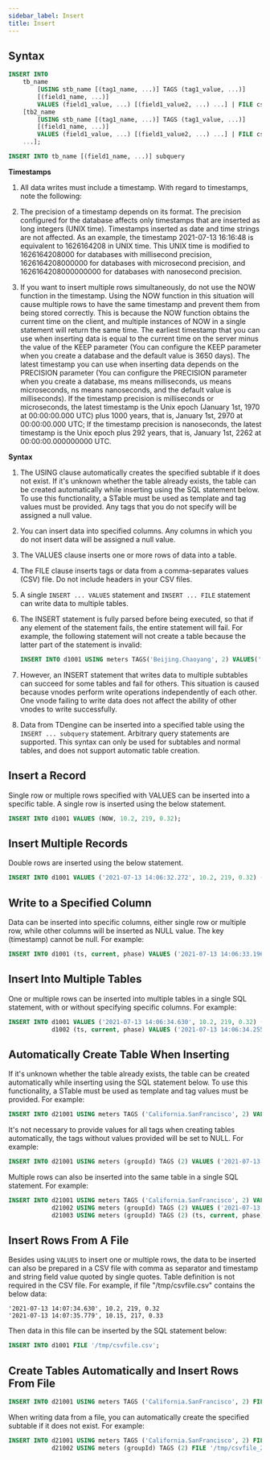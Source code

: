 ```yaml
---
sidebar_label: Insert
title: Insert
---
```


## Syntax

```sql
INSERT INTO
    tb_name
        [USING stb_name [(tag1_name, ...)] TAGS (tag1_value, ...)]
        [(field1_name, ...)]
        VALUES (field1_value, ...) [(field1_value2, ...) ...] | FILE csv_file_path
    [tb2_name
        [USING stb_name [(tag1_name, ...)] TAGS (tag1_value, ...)]
        [(field1_name, ...)]
        VALUES (field1_value, ...) [(field1_value2, ...) ...] | FILE csv_file_path
    ...];

INSERT INTO tb_name [(field1_name, ...)] subquery
```

**Timestamps**

1. All data writes must include a timestamp. With regard to timestamps, note the following:

2. The precision of a timestamp depends on its format. The precision configured for the database affects only timestamps that are inserted as long integers (UNIX time). Timestamps inserted as date and time strings are not affected. As an example, the timestamp 2021-07-13 16:16:48 is equivalent to 1626164208 in UNIX time. This UNIX time is modified to 1626164208000 for databases with millisecond precision, 1626164208000000 for databases with microsecond precision, and 1626164208000000000 for databases with nanosecond precision.

3. If you want to insert multiple rows simultaneously, do not use the NOW function in the timestamp. Using the NOW function in this situation will cause multiple rows to have the same timestamp and prevent them from being stored correctly. This is because the NOW function obtains the current time on the client, and multiple instances of NOW in a single statement will return the same time.
   The earliest timestamp that you can use when inserting data is equal to the current time on the server minus the value of the KEEP parameter (You can configure the KEEP parameter when you create a database and the default value is 3650 days). The latest timestamp you can use when inserting data depends on the PRECISION parameter (You can configure the PRECISION parameter when you create a database, ms means milliseconds, us means microseconds, ns means nanoseconds, and the default value is milliseconds). If the timestamp precision is milliseconds or microseconds, the latest timestamp is the Unix epoch (January 1st, 1970 at 00:00:00.000 UTC) plus 1000 years, that is, January 1st, 2970 at 00:00:00.000 UTC; If the timestamp precision is nanoseconds, the latest timestamp is the Unix epoch plus 292 years, that is, January 1st, 2262 at 00:00:00.000000000 UTC.

**Syntax**

1. The USING clause automatically creates the specified subtable if it does not exist. If it's unknown whether the table already exists, the table can be created automatically while inserting using the SQL statement below. To use this functionality, a STable must be used as template and tag values must be provided. Any tags that you do not specify will be assigned a null value.

2. You can insert data into specified columns. Any columns in which you do not insert data will be assigned a null value.

3. The VALUES clause inserts one or more rows of data into a table.

4. The FILE clause inserts tags or data from a comma-separates values (CSV) file. Do not include headers in your CSV files.

5. A single `INSERT ... VALUES` statement and `INSERT ... FILE` statement can write data to multiple tables.

6. The INSERT statement is fully parsed before being executed, so that if any element of the statement fails, the entire statement will fail. For example, the following statement will not create a table because the latter part of the statement is invalid:

   ```sql
   INSERT INTO d1001 USING meters TAGS('Beijing.Chaoyang', 2) VALUES('a');
   ```

7. However, an INSERT statement that writes data to multiple subtables can succeed for some tables and fail for others. This situation is caused because vnodes perform write operations independently of each other. One vnode failing to write data does not affect the ability of other vnodes to write successfully.

8. Data from TDengine can be inserted into a specified table using the `INSERT ... subquery` statement. Arbitrary query statements are supported. This syntax can only be used for subtables and normal tables, and does not support automatic table creation.

## Insert a Record

Single row or multiple rows specified with VALUES can be inserted into a specific table. A single row is inserted using the below statement.

```sql
INSERT INTO d1001 VALUES (NOW, 10.2, 219, 0.32);
```

## Insert Multiple Records

Double rows are inserted using the below statement.

```sql
INSERT INTO d1001 VALUES ('2021-07-13 14:06:32.272', 10.2, 219, 0.32) (1626164208000, 10.15, 217, 0.33);
```

## Write to a Specified Column

Data can be inserted into specific columns, either single row or multiple row, while other columns will be inserted as NULL value. The key (timestamp) cannot be null. For example:

```sql
INSERT INTO d1001 (ts, current, phase) VALUES ('2021-07-13 14:06:33.196', 10.27, 0.31);
```

## Insert Into Multiple Tables

One or multiple rows can be inserted into multiple tables in a single SQL statement, with or without specifying specific columns. For example:

```sql
INSERT INTO d1001 VALUES ('2021-07-13 14:06:34.630', 10.2, 219, 0.32) ('2021-07-13 14:06:35.779', 10.15, 217, 0.33)
            d1002 (ts, current, phase) VALUES ('2021-07-13 14:06:34.255', 10.27, 0.31）;
```

## Automatically Create Table When Inserting

If it's unknown whether the table already exists, the table can be created automatically while inserting using the SQL statement below. To use this functionality, a STable must be used as template and tag values must be provided. For example:

```sql
INSERT INTO d21001 USING meters TAGS ('California.SanFrancisco', 2) VALUES ('2021-07-13 14:06:32.272', 10.2, 219, 0.32);
```

It's not necessary to provide values for all tags when creating tables automatically, the tags without values provided will be set to NULL. For example:

```sql
INSERT INTO d21001 USING meters (groupId) TAGS (2) VALUES ('2021-07-13 14:06:33.196', 10.15, 217, 0.33);
```

Multiple rows can also be inserted into the same table in a single SQL statement. For example:

```sql
INSERT INTO d21001 USING meters TAGS ('California.SanFrancisco', 2) VALUES ('2021-07-13 14:06:34.630', 10.2, 219, 0.32) ('2021-07-13 14:06:35.779', 10.15, 217, 0.33)
            d21002 USING meters (groupId) TAGS (2) VALUES ('2021-07-13 14:06:34.255', 10.15, 217, 0.33)
            d21003 USING meters (groupId) TAGS (2) (ts, current, phase) VALUES ('2021-07-13 14:06:34.255', 10.27, 0.31);
```

## Insert Rows From A File

Besides using `VALUES` to insert one or multiple rows, the data to be inserted can also be prepared in a CSV file with comma as separator and timestamp and string field value quoted by single quotes. Table definition is not required in the CSV file. For example, if file "/tmp/csvfile.csv" contains the below data:

```
'2021-07-13 14:07:34.630', 10.2, 219, 0.32
'2021-07-13 14:07:35.779', 10.15, 217, 0.33
```

Then data in this file can be inserted by the SQL statement below:

```sql
INSERT INTO d1001 FILE '/tmp/csvfile.csv';
```

## Create Tables Automatically and Insert Rows From File

```sql
INSERT INTO d21001 USING meters TAGS ('California.SanFrancisco', 2) FILE '/tmp/csvfile.csv';
```

When writing data from a file, you can automatically create the specified subtable if it does not exist. For example:

```sql
INSERT INTO d21001 USING meters TAGS ('California.SanFrancisco', 2) FILE '/tmp/csvfile_21001.csv'
            d21002 USING meters (groupId) TAGS (2) FILE '/tmp/csvfile_21002.csv';
```
